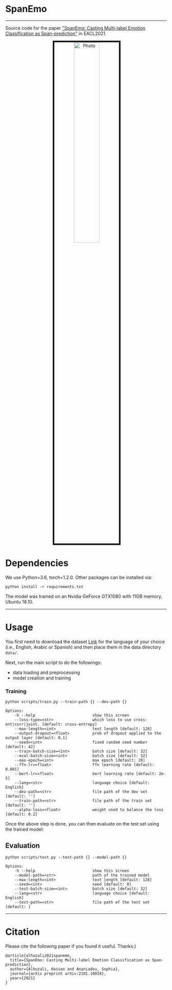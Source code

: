 # SpanEmo
***

Source code for the paper ["SpanEmo: Casting Multi-label Emotion Classification as Span-prediction"](https://arxiv.org/pdf/2101.10038.pdf) in EACL2021.

<p align="center">
  <img src="https://github.com/hasanhuz/SpanEmo/blob/master/SpanEmo_arch.PNG?raw=true" alt="Photo" border="5" width=40%/> 
</p>


# Dependencies
We use Python=3.6, torch=1.2.0. Other packages can be installed via:
```angular2html
python install -r requirements.txt
```
The model was trained on an Nvidia GeForce GTX1080 with 11GB memory, Ubuntu 18.10.

***

# Usage

You first need to download the dataset [Link](https://competitions.codalab.org/competitions/17751#learn_the_details-datasets) for the language of your choice  (i.e., English, Arabic or Spanish) and then place them in the data directory `data/`.


Next, run the main script to do the followings:
 * data loading and preprocessing
 * model creation and training

### Training
```
python scripts/train.py --train-path {} --dev-path {}

Options:
    -h --help                         show this screen
    --loss-type=<str>                 which loss to use cross-ent|corr|joint. [default: cross-entropy]
    --max-length=<int>                text length [default: 128]
    --output-dropout=<float>          prob of dropout applied to the output layer [default: 0.1]
    --seed=<int>                      fixed random seed number [default: 42]
    --train-batch-size=<int>          batch size [default: 32]
    --eval-batch-size=<int>           batch size [default: 32]
    --max-epoch=<int>                 max epoch [default: 20]
    --ffn-lr=<float>                  ffn learning rate [default: 0.001]
    --bert-lr=<float>                 bert learning rate [default: 2e-5]
    --lang=<str>                      language choice [default: English]
    --dev-path=<str>                  file path of the dev set [default: '']
    --train-path=<str>                file path of the train set [default: '']
    --alpha-loss=<float>              weight used to balance the loss [default: 0.2]
```



Once the above step is done, you can then evaluate on the test set using the trained model:

## Evaluation
```
python scripts/test.py --test-path {} --model-path {}

Options:
    -h --help                         show this screen
    --model-path=<str>                path of the trained model
    --max-length=<int>                text length [default: 128]
    --seed=<int>                      seed [default: 0]
    --test-batch-size=<int>           batch size [default: 32]
    --lang=<str>                      language choice [default: English]
    --test-path=<str>                 file path of the test set [default: ]
```
***

# Citation
Please cite the following paper if you found it useful. Thanks:)

```
@article{alhuzali2021spanemo,
  title={SpanEmo: Casting Multi-label Emotion Classification as Span-prediction},
  author={Alhuzali, Hassan and Ananiadou, Sophia},
  journal={arXiv preprint arXiv:2101.10038},
  year={2021}
}
```
